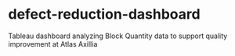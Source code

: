 # defect-reduction-dashboard
Tableau dashboard analyzing Block Quantity data to support quality improvement at Atlas Axillia
